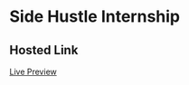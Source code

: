 # Side Hustle Internship 

## Hosted Link
[Live Preview](https://mary-cynthia3.github.io/Color-Flipper/) 
